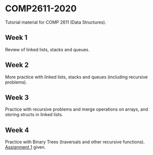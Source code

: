 # COMP2611-2020

Tutorial material for COMP 2611 (Data Structures).

## Week 1

Review of linked lists, stacks and queues.

## Week 2

More practice with linked lists, stacks and queues (including recursive problems).

## Week 3

Practice with recursive problems and merge operations on arrays, and storing structs in linked lists.  

## Week 4

Practice with Binary Trees (traversals and other recursive functions). [Assignment 1](/tree/master/Assignment%201) given.
